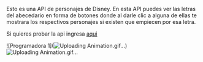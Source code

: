 Esto es una API de personajes de Disney.
En esta API puedes ver las letras del abecedario en forma de botones donde al darle clic a alguna de ellas te mostrara los respectivos personajes si existen que empiecen por esa letra.

Si quieres probar la api ingresa [aqui](https://tourmaline-bubblegum-ebe82e.netlify.app/)

![Programadora 1](![Uploading Animation.gif…]())
![Uploading Animation.gif…]()
